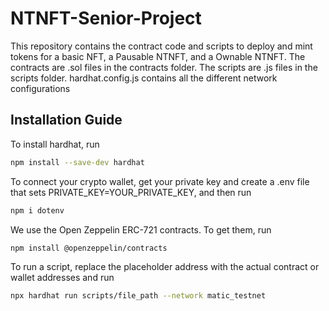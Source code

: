 # NTNFT-Senior-Project
This repository contains the contract code and scripts to deploy and mint tokens for a basic NFT, a Pausable NTNFT, and a Ownable NTNFT.
The contracts are .sol files in the contracts folder.
The scripts are .js files in the scripts folder.
hardhat.config.js contains all the different network configurations

## Installation Guide
To install hardhat, run
```bash
npm install --save-dev hardhat
```

To connect your crypto wallet, get your private key and create a .env file
that sets PRIVATE_KEY=YOUR_PRIVATE_KEY, and then run
```bash
npm i dotenv
```

We use the Open Zeppelin ERC-721 contracts. To get them, run
```bash
npm install @openzeppelin/contracts
```

To run a script, replace the placeholder address with the actual contract or wallet addresses and run
```bash
npx hardhat run scripts/file_path --network matic_testnet
```
